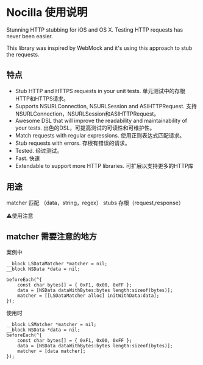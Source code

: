 #  Nocilla 使用说明

Stunning HTTP stubbing for iOS and OS X. Testing HTTP requests has never been easier.

This library was inspired by WebMock and it's using this approach to stub the requests.


## 特点
* Stub HTTP and HTTPS requests in your unit tests. 单元测试中的存根HTTP和HTTPS请求。
* Supports NSURLConnection, NSURLSession and ASIHTTPRequest. 支持NSURLConnection，NSURLSession和ASIHTTPRequest。
* Awesome DSL that will improve the readability and maintainability of your tests. 出色的DSL，可提高测试的可读性和可维护性。
* Match requests with regular expressions. 使用正则表达式匹配请求。
* Stub requests with errors. 存根有错误的请求。
* Tested. 经过测试。
* Fast. 快速
* Extendable to support more HTTP libraries. 可扩展以支持更多的HTTP库


## 用途
matcher 匹配 （data，string，regex）
stubs 存根（request,response）




⚠️使用注意
##  matcher 需要注意的地方


案例中
```
__block LSDataMatcher *matcher = nil;
__block NSData *data = nil;

beforeEach(^{
    const char bytes[] = { 0xF1, 0x00, 0xFF };
    data = [NSData dataWithBytes:bytes length:sizeof(bytes)];
    matcher = [[LSDataMatcher alloc] initWithData:data];
});
```
使用时
```
__block LSMatcher *matcher = nil;
__block NSData *data = nil;
beforeEach(^{
    const char bytes[] = { 0xF1, 0x00, 0xFF };
    data = [NSData dataWithBytes:bytes length:sizeof(bytes)];
    matcher = [data matcher];
});

```

